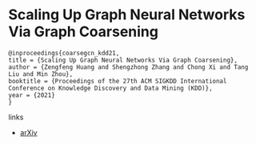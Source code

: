 # Scaling Up Graph Neural Networks Via Graph Coarsening

```
@inproceedings{coarsegcn_kdd21,
title = {Scaling Up Graph Neural Networks Via Graph Coarsening},
author = {Zengfeng Huang and Shengzhong Zhang and Chong Xi and Tang Liu and Min Zhou},
booktitle = {Proceedings of the 27th ACM SIGKDD International Conference on Knowledge Discovery and Data Mining (KDD)},
year = {2021}
}
```

links
- [arXiv](https://arxiv.org/abs/2106.05150)
